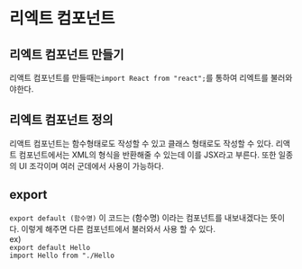 # 리엑트 컴포넌트

## 리엑트 컴포넌트 만들기

리액트 컴포넌트를 만들때는``import React from "react";``를 통하여 리엑트를 불러와야한다.

## 리엑트 컴포넌트 정의

리액트 컴포넌트는 함수형태로도 작성할 수 있고 클래스 형태로도 작성할 수 있다. 리액트 컴포넌트에서는 XML의 형식을 반환해줄 수 있는데 이를 JSX라고 부른다.
또한 일종의 UI 조각이며 여러 군데에서 사용이 가능하다.

## export

``export default (함수명)``
이 코드는 (함수명) 이라는 컴포넌트를 내보내겠다는 뜻이다. 이렇게 해주면 다른 컴포넌트에서 불러와서 사용 할 수 있다.<br/>
ex)<br/>
``export default Hello``<br/>
``import Hello from "./Hello``
